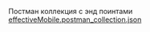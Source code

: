 Постман коллекция с энд поинтами
[effectiveMobile.postman_collection.json](https://github.com/Daniiljv/effectiveMobileTest/files/15388834/effectiveMobile.postman_collection.json)
